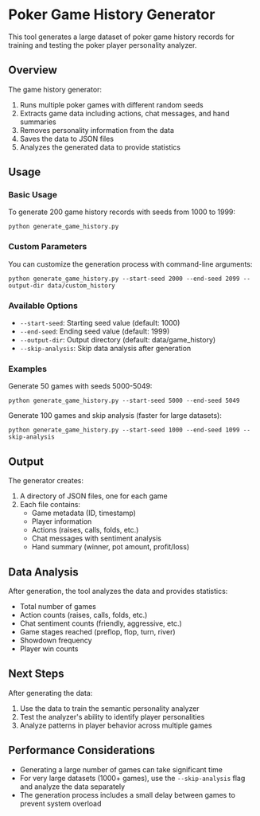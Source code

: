# Poker Game History Generator

This tool generates a large dataset of poker game history records for training and testing the poker player personality analyzer.

## Overview

The game history generator:

1. Runs multiple poker games with different random seeds
2. Extracts game data including actions, chat messages, and hand summaries
3. Removes personality information from the data
4. Saves the data to JSON files
5. Analyzes the generated data to provide statistics

## Usage

### Basic Usage

To generate 200 game history records with seeds from 1000 to 1999:

```
python generate_game_history.py
```

### Custom Parameters

You can customize the generation process with command-line arguments:

```
python generate_game_history.py --start-seed 2000 --end-seed 2099 --output-dir data/custom_history
```

### Available Options

- `--start-seed`: Starting seed value (default: 1000)
- `--end-seed`: Ending seed value (default: 1999)
- `--output-dir`: Output directory (default: data/game_history)
- `--skip-analysis`: Skip data analysis after generation

### Examples

Generate 50 games with seeds 5000-5049:

```
python generate_game_history.py --start-seed 5000 --end-seed 5049
```

Generate 100 games and skip analysis (faster for large datasets):

```
python generate_game_history.py --start-seed 1000 --end-seed 1099 --skip-analysis
```

## Output

The generator creates:

1. A directory of JSON files, one for each game
2. Each file contains:
   - Game metadata (ID, timestamp)
   - Player information
   - Actions (raises, calls, folds, etc.)
   - Chat messages with sentiment analysis
   - Hand summary (winner, pot amount, profit/loss)

## Data Analysis

After generation, the tool analyzes the data and provides statistics:

- Total number of games
- Action counts (raises, calls, folds, etc.)
- Chat sentiment counts (friendly, aggressive, etc.)
- Game stages reached (preflop, flop, turn, river)
- Showdown frequency
- Player win counts

## Next Steps

After generating the data:

1. Use the data to train the semantic personality analyzer
2. Test the analyzer's ability to identify player personalities
3. Analyze patterns in player behavior across multiple games

## Performance Considerations

- Generating a large number of games can take significant time
- For very large datasets (1000+ games), use the `--skip-analysis` flag and analyze the data separately
- The generation process includes a small delay between games to prevent system overload
